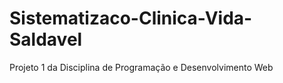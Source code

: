 # Sistematizaco-Clinica-Vida-Saldavel
Projeto 1 da Disciplina de Programação e Desenvolvimento Web 
